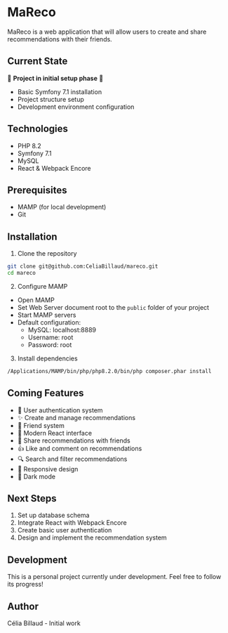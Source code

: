 # MaReco

MaReco is a web application that will allow users to create and share recommendations with their friends.

## Current State

🚧 **Project in initial setup phase** 🚧

- Basic Symfony 7.1 installation
- Project structure setup
- Development environment configuration

## Technologies

- PHP 8.2
- Symfony 7.1
- MySQL
- React & Webpack Encore

## Prerequisites

- MAMP (for local development)
- Git

## Installation

1. Clone the repository
```bash
git clone git@github.com:CeliaBillaud/mareco.git
cd mareco
```

2. Configure MAMP
- Open MAMP
- Set Web Server document root to the `public` folder of your project
- Start MAMP servers
- Default configuration:
  - MySQL: localhost:8889
  - Username: root
  - Password: root

3. Install dependencies
```bash
/Applications/MAMP/bin/php/php8.2.0/bin/php composer.phar install
```

## Coming Features

- 👤 User authentication system
- ✨ Create and manage recommendations
- 🤝 Friend system
- 📱 Modern React interface
- 💫 Share recommendations with friends
- 👍 Like and comment on recommendations
- 🔍 Search and filter recommendations
- 📱 Responsive design
- 🌙 Dark mode

## Next Steps

1. Set up database schema
2. Integrate React with Webpack Encore
3. Create basic user authentication
4. Design and implement the recommendation system

## Development

This is a personal project currently under development. Feel free to follow its progress!

## Author

Célia Billaud - Initial work